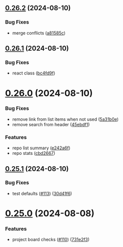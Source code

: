 ## [0.26.2](https://github.com/EddieHubCommunity/HealthCheck/compare/v0.26.1...v0.26.2) (2024-08-10)


### Bug Fixes

* merge conflicts ([a81585c](https://github.com/EddieHubCommunity/HealthCheck/commit/a81585cd7b3c127d6fb2310c71a847d4b03607b5))



## [0.26.1](https://github.com/EddieHubCommunity/HealthCheck/compare/v0.26.0...v0.26.1) (2024-08-10)


### Bug Fixes

* react class ([bc4fd9f](https://github.com/EddieHubCommunity/HealthCheck/commit/bc4fd9f764d8d49c6595b13cb9a42fb90afc0738))



# [0.26.0](https://github.com/EddieHubCommunity/HealthCheck/compare/v0.25.1...v0.26.0) (2024-08-10)


### Bug Fixes

* remove link from list items when not used ([5a31b0e](https://github.com/EddieHubCommunity/HealthCheck/commit/5a31b0e45ee9fe90ec9355692cb29a21e6ea6190))
* remove search from header ([45ebdf1](https://github.com/EddieHubCommunity/HealthCheck/commit/45ebdf1b068435267766de158dcd9a99af333317))


### Features

* repo list summary ([e242a6f](https://github.com/EddieHubCommunity/HealthCheck/commit/e242a6f38d3f8c3c534bfd684e34bf5190446c5d))
* repo stats ([cbd2667](https://github.com/EddieHubCommunity/HealthCheck/commit/cbd2667678f831a3641bf62b5745aed189a63942))



## [0.25.1](https://github.com/EddieHubCommunity/HealthCheck/compare/v0.25.0...v0.25.1) (2024-08-10)


### Bug Fixes

* test defaults ([#113](https://github.com/EddieHubCommunity/HealthCheck/issues/113)) ([30d41f6](https://github.com/EddieHubCommunity/HealthCheck/commit/30d41f6f019ff8b62f63444181da428c5a4bf6d3))



# [0.25.0](https://github.com/EddieHubCommunity/HealthCheck/compare/v0.24.1...v0.25.0) (2024-08-08)


### Features

* project board checks ([#110](https://github.com/EddieHubCommunity/HealthCheck/issues/110)) ([731e2f3](https://github.com/EddieHubCommunity/HealthCheck/commit/731e2f33abe717978498138a2b79751d1b40ab00))



